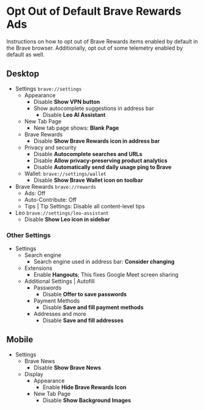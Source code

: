 # Opt Out of Default Brave Rewards Ads

Instructions on how to opt out of Brave Rewards items enabled by default in the Brave browser.
Additionally, opt out of some telemetry enabled by default as well.

## Desktop

- Settings `brave://settings`
  - Appearance
    - Disable **Show VPN button**
    - Show autocomplete suggestions in address bar
      - Disable **Leo AI Assistant**
  - New Tab Page
    - New tab page shows: **Blank Page**
  - Brave Rewards
    - Disable **Show Brave Rewards icon in address bar**
  - Privacy and security
    - Disable **Autocomplete searches and URLs**
    - Disable **Allow privacy-preserving product analytics**
    - Disable **Automatically send daily usage ping to Brave**
  - Wallet: `brave://settings/wallet`
    - Disable **Show Brave Wallet icon on toolbar**
- Brave Rewards `brave://rewards`
  - Ads: Off
  - Auto-Contribute: Off
  - Tips | Tip Settings: Disable all content-level tips
- Leo `brave://settings/leo-assistant`
  - Disable **Show Leo icon in sidebar**

### Other Settings

- Settings
  - Search engine
    - Search engine used in address bar: **Consider changing**
  - Extensions
    - Enable **Hangouts**; This fixes Google Meet screen sharing
  - Additional Settings | Autofill
    - Passwords
      - Disable **Offer to save passwords**
    - Payment Methods
      - Disable **Save and fill payment methods**
    - Addresses and more
      - Disable **Save and fill addresses**

## Mobile

- Settings
  - Brave News
    - Disable **Show Brave News**
  - Display
    - Appearance
      - Enable **Hide Brave Rewards Icon**
    - New Tab Page
      - Disable **Show Background Images**
